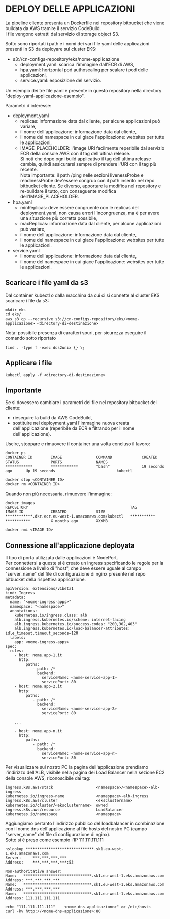 # DEPLOY DELLE APPLICAZIONI

La pipeline cliente presenta un Dockerfile nei repository bitbucket che viene buildata da AWS tramire il servizio CodeBuild.  
I file vengono estratti dal servizio di storage object S3.  

Sotto sono riportati i path e i nomi dei vari file yaml delle applicazioni presenti in S3 da deployare sul cluster EKS:  
- s3://cn-configs-repository/eks/nome-applicazione  
  - deployment.yaml: scarica l'immagine dall'ECR di AWS,  
  - hpa.yaml: horizontal pod authoscaling per scalare i pod delle applicazioni,  
  - service.yaml: esposizione del servizio.  

Un esempio dei tre file yaml è presente in questo repository nella directory "deploy-yaml-applicazione-esempio".  

Parametri d'interesse:  
- deployment.yaml
  - replicas: informazione data dal cliente, per alcune applicazioni può variare,  
  - il nome dell'applicazione: informazione data dal cliente,  
  - il nome del namespace in cui giace l'applicazione: websites per tutte le applicazioni,  
  - IMAGE_PLACEHOLDER: l'image URI facilmente reperibile dal servizio ECR della console AWS con il tag dell'ultima release.  
  Si noti che dopo ogni build applicativo il tag dell'ultima release cambia, quindi assicurarsi sempre di prendere l'URI con il tag più recente.  
  Nota importante: il path /ping nelle sezioni livenessProbe e readinessProbe dev'essere congruo con il path inserito nel repo bitbucket cliente. Se diverso, apportare la modifica nel repository e re-buildare il tutto, con conseguente modifica dell'IMAGE_PLACEHOLDER.  
- hpa.yaml  
  - minReplicas: deve essere congruente con le replicas del deployment.yaml, non causa errori l'incongruenza, ma è per avere una situazione più corretta possibile,  
  - maxReplicas: informazione data dal cliente, per alcune applicazioni può variare,  
  - il nome dell'applicazione: informazione data dal cliente,  
  - il nome del namespace in cui giace l'applicazione: websites per tutte le applicazioni.  
- service.yaml  
  - il nome dell'applicazione: informazione data dal cliente,  
  - il nome del namespace in cui giace l'applicazione:  websites per tutte le applicazioni.  

## Scaricare i file yaml da s3  

Dal container kubectl o dalla macchina da cui ci si connette al cluster EKS scaricare i file da s3:
```
mkdir eks
cd eks/
aws s3 cp --recursive s3://cn-configs-repository/eks/<nome-applicazione> <directory-di-destinazione>
```

Nota: possibile presenza di caratteri spuri, per sicurezza eseguire il comando sotto riportato
```
find . -type f -exec dos2unix {} \;
```

## Applicare i file  
```
kubectl apply -f <directory-di-destinazione>
```

## Importante  
Se si dovessero cambiare i parametri dei file nel repository bitbucket del cliente:  
- rieseguire la build da AWS CodeBuild,  
- sostituire nel deployment.yaml l'immagine nuova creata dell'applicazione (reperibile da ECR e filtrando per il nome dell'applicazione).  

Uscire, stoppare e rimuovere il container una volta concluso il lavoro:  
```
docker ps
CONTAINER ID        IMAGE               COMMAND             CREATED             STATUS              PORTS               NAMES
************        ************        "bash"              19 seconds ago      Up 19 seconds                           kubectl

docker stop <CONTAINER ID>
docker rm <CONTAINER ID>
```

Quando non più necessaria, rimuovere l'immagine:  
```
docker images
REPOSITORY                                             TAG                 IMAGE ID            CREATED             SIZE
************.dkr.ecr.eu-west-1.amazonaws.com/kubectl   ***********         ***********         X months ago        XXXMB

docker rmi <IMAGE ID>
```

## Connessione all'applicazione deployata

Il tipo di porta utilizzata dalle applicazioni è NodePort.  
Per connettersi a queste si è creato un ingress specificando le regole per la connessione a livello di "host", che deve essere uguale al campo "server_name" del file di configurazione di nginx presente nel repo bitbucket della rispettiva applicazione.  

```
apiVersion: extensions/v1beta1
kind: Ingress
metadata:
  name: "<nome-ingress-apps>"
  namespace: "<namespace>"
  annotations:
    kubernetes.io/ingress.class: alb
    alb.ingress.kubernetes.io/scheme: internet-facing
    alb.ingress.kubernetes.io/success-codes: "200,302,403"
    alb.ingress.kubernetes.io/load-balancer-attributes: idle_timeout.timeout_seconds=120
  labels:
    app: <nome-ingress-apps>
spec:
  rules:
    - host: nome.app-1.it
      http:
         paths:
            - path: /*
              backend:
                serviceName: <nome-service-app-1>
                servicePort: 80
    - host: nome.app-2.it
      http:
         paths:
            - path: /*
              backend:
                serviceName: <nome-service-app-2>
                servicePort: 80

    ...
    
    - host: nome.app-n.it
      http:
         paths:
            - path: /*
              backend:
                serviceName: <nome-service-app-n>
                servicePort: 80
```

Per visualizzare sul nostro PC la pagina dell'applicazione prendiamo l'indirizzo dell'ALB, visibile nella pagina dei Load Balancer nella sezione EC2 della console AWS, riconoscibile dai tag:  
```
ingress.k8s.aws/stack                   <namespace>/<namespace>-alb-ingress
kubernetes.io/ingress-name              <namespace>-alb-ingress
ingress.k8s.aws/cluster                 <eksclustername>
kubernetes.io/cluster/<eksclustername>  owned
ingress.k8s.aws/resource                LoadBalancer
kubernetes.io/namespace                 <namespace>
```

Aggiungiamo pertanto l'indirizzo pubblico del loadbalancer in combinazione con il nome dns dell'applicazione al file hosts del nostro PC (campo "server_name" del file di configurazione di nginx).  
Sotto si è preso come esempio l'IP 111.111.111.111  
```
nslookup ******************************.sk1.eu-west-1.eks.amazonaws.com
Server:		***.***.***.***
Address:	***.***.***.***:53

Non-authoritative answer:
Name:	******************************.sk1.eu-west-1.eks.amazonaws.com
Address: ***.***.***.***
Name:	******************************.sk1.eu-west-1.eks.amazonaws.com
Address: ***.***.***.***
Name:	******************************.sk1.eu-west-1.eks.amazonaws.com
Address: 111.111.111.111
```

```
echo "111.111.111.111"    <nome-dns-applicazione>" >> /etc/hosts
curl -kv http://<nome-dns-applicazione>:80
```
